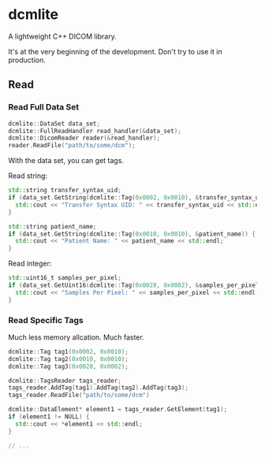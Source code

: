 # dcmlite
A lightweight C++ DICOM library.

It's at the very beginning of the development. Don't try to use it in production.

## Read

### Read Full Data Set

```cpp
dcmlite::DataSet data_set;
dcmlite::FullReadHandler read_handler(&data_set);
dcmlite::DicomReader reader(&read_handler);
reader.ReadFile("path/to/some/dcm");
```

With the data set, you can get tags.

Read string:
```cpp
std::string transfer_syntax_uid;
if (data_set.GetString(dcmlite::Tag(0x0002, 0x0010), &transfer_syntax_uid)) {
  std::cout << "Transfer Syntax UID: " << transfer_syntax_uid << std::endl;
}

std::string patient_name;
if (data_set.GetString(dcmlite::Tag(0x0010, 0x0010), &patient_name)) {
  std::cout << "Patient Name: " << patient_name << std::endl;
}
```

Read integer:
```cpp
std::uint16_t samples_per_pixel;
if (data_set.GetUint16(dcmlite::Tag(0x0028, 0x0002), &samples_per_pixel)) {
  std::cout << "Samples Per Pixel: " << samples_per_pixel << std::endl;
}
```

### Read Specific Tags

Much less memory allcation. Much faster.

```cpp
dcmlite::Tag tag1(0x0002, 0x0010);
dcmlite::Tag tag2(0x0010, 0x0010);
dcmlite::Tag tag3(0x0028, 0x0002);

dcmlite::TagsReader tags_reader;
tags_reader.AddTag(tag1).AddTag(tag2).AddTag(tag3);
tags_reader.ReadFile("path/to/some/dcm")

dcmlite::DataElement* element1 = tags_reader.GetElement(tag1);
if (element1 != NULL) {
  std::cout << *element1 << std::endl;
}

// ...
```
